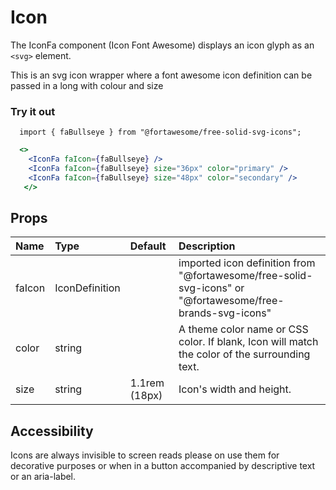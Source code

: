 # Icon

The IconFa component (Icon Font Awesome) displays an icon glyph as an `<svg>` element.

This is an svg icon wrapper where a font awesome icon definition can be passed in a long with colour and size

### Try it out

```
  import { faBullseye } from "@fortawesome/free-solid-svg-icons";
```

```.jsx
  <>
    <IconFa faIcon={faBullseye} />
    <IconFa faIcon={faBullseye} size="36px" color="primary" />
    <IconFa faIcon={faBullseye} size="48px" color="secondary" />
   </>
```

## Props

| Name   | Type           | Default       | Description                                                                                               |
| :----- | :------------- | :------------ | :-------------------------------------------------------------------------------------------------------- |
| faIcon | IconDefinition |               | imported icon definition from "@fortawesome/free-solid-svg-icons" or "@fortawesome/free-brands-svg-icons" |
| color  | string         |               | A theme color name or CSS color. If blank, Icon will match the color of the surrounding text.             |
| size   | string         | 1.1rem (18px) | Icon's width and height.                                                                                  |

## Accessibility

Icons are always invisible to screen reads please on use them for decorative purposes or when in a button accompanied by descriptive text or an aria-label.
